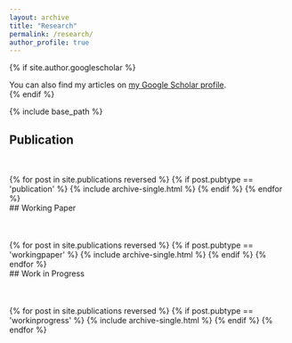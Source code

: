```yaml
---
layout: archive
title: "Research"
permalink: /research/
author_profile: true
---
```


{% if site.author.googlescholar %}
  <div class="wordwrap">You can also find my articles on <a href="{{site.author.googlescholar}}">my Google Scholar profile</a>.</div>
{% endif %}

{% include base_path %}

## Publication
<div style="margin-top: 50px;">
{% for post in site.publications reversed %}
  {% if post.pubtype == 'publication' %}
      {% include archive-single.html %}
  {% endif %}
{% endfor %}
</div>
## Working Paper
<div style="margin-top: 50px;">
{% for post in site.publications reversed %}
  {% if post.pubtype == 'workingpaper' %}
      {% include archive-single.html %}
  {% endif %}
{% endfor %}
</div>
## Work in Progress
<div style="margin-top: 50px;">
{% for post in site.publications reversed %}
  {% if post.pubtype == 'workinprogress' %}
      {% include archive-single.html %}
  {% endif %}
{% endfor %}

